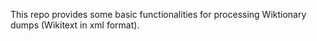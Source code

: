 This repo provides some basic functionalities for processing Wiktionary dumps (Wikitext in xml format).
